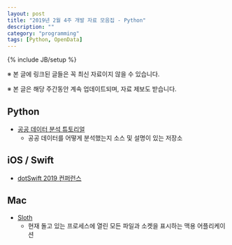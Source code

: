 ```yaml
---
layout: post
title: "2019년 2월 4주 개발 자료 모음집 - Python"
description: ""
category: "programming"
tags: [Python, OpenData]
---
```

{% include JB/setup %}

※ 본 글에 링크된 글들은 꼭 최신 자료이지 않을 수 있습니다.

※ 본 글은 해당 주간동안 계속 업데이트되며, 자료 제보도 받습니다.

## Python

* [공공 데이터 분석 튜토리얼](https://github.com/corazzon/OpenDataWrangling)
  - 공공 데이터를 어떻게 분석했는지 소스 및 설명이 있는 저장소

## iOS / Swift

* [dotSwift 2019 컨퍼런스](https://www.dotconferences.com/conference/dotswift-2019)

## Mac

* [Sloth](https://github.com/sveinbjornt/Sloth)
  - 현재 돌고 있는 프로세스에 열린 모든 파일과 소켓을 표시하는 맥용 어플리케이션